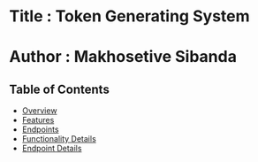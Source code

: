 # **Title** : Token Generating System

# **Author** : Makhosetive Sibanda

## Table of Contents

- [Overview](#overview)
- [Features](#features)
- [Endpoints](#endpoints)
- [Functionality Details](#functionality-details)
- [Endpoint Details](#endpoint-details)
 
 

